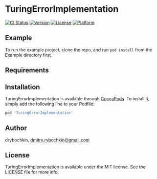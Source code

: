 # TuringErrorImplementation

[![CI Status](https://img.shields.io/travis/drybochkin/TuringErrorImplementation.svg?style=flat)](https://travis-ci.org/drybochkin/TuringErrorImplementation)
[![Version](https://img.shields.io/cocoapods/v/TuringErrorImplementation.svg?style=flat)](https://cocoapods.org/pods/TuringErrorImplementation)
[![License](https://img.shields.io/cocoapods/l/TuringErrorImplementation.svg?style=flat)](https://cocoapods.org/pods/TuringErrorImplementation)
[![Platform](https://img.shields.io/cocoapods/p/TuringErrorImplementation.svg?style=flat)](https://cocoapods.org/pods/TuringErrorImplementation)

## Example

To run the example project, clone the repo, and run `pod install` from the Example directory first.

## Requirements

## Installation

TuringErrorImplementation is available through [CocoaPods](https://cocoapods.org). To install
it, simply add the following line to your Podfile:

```ruby
pod 'TuringErrorImplementation'
```

## Author

drybochkin, dmitry.rybochkin@gmail.com

## License

TuringErrorImplementation is available under the MIT license. See the LICENSE file for more info.
